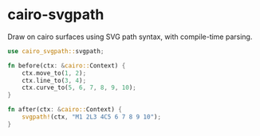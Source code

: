 # cairo-svgpath

Draw on cairo surfaces using SVG path syntax, with compile-time parsing.

```rust
use cairo_svgpath::svgpath;

fn before(ctx: &cairo::Context) {
	ctx.move_to(1, 2);
	ctx.line_to(3, 4);
	ctx.curve_to(5, 6, 7, 8, 9, 10);
}

fn after(ctx: &cairo::Context) {
	svgpath!(ctx, "M1 2L3 4C5 6 7 8 9 10");
}
```
